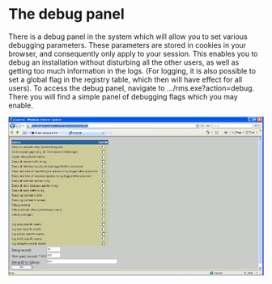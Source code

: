 <properties date="2016-06-24"
SortOrder="2"
/>

The debug panel
===============

There is a debug panel in the system which will allow you to set various debugging parameters. These parameters are stored in cookies in your browser, and consequently only apply to your session. This enables you to debug an installation without disturbing all the other users, as well as getting too much information in the logs. (For logging, it is also possible to set a global flag in the registry table, which then will have effect for all users). To access the debug panel, navigate to .../rms.exe?action=debug. There you will find a simple panel of debugging flags which you may enable.

![](Debugging%20ejScript_files/actionDebug.gif)
